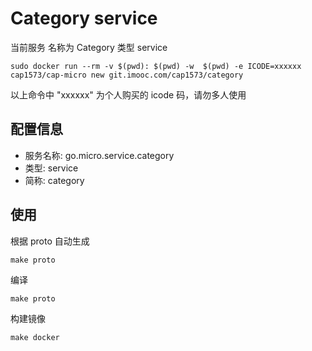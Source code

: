 # Category service 
当前服务 名称为 Category 类型 service

```
sudo docker run --rm -v $(pwd): $(pwd) -w  $(pwd) -e ICODE=xxxxxx cap1573/cap-micro new git.imooc.com/cap1573/category
```
以上命令中 "xxxxxx" 为个人购买的 icode 码，请勿多人使用

## 配置信息

- 服务名称: go.micro.service.category
- 类型: service
- 简称: category

## 使用
根据 proto 自动生成
```
make proto
```

编译
```
make proto
```

构建镜像
```
make docker
```